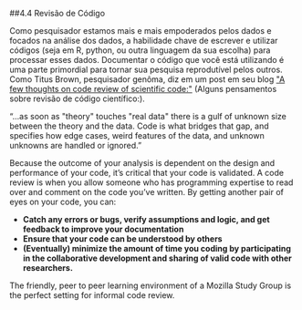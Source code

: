 ##4.4 Revisão de Código

Como pesquisador estamos mais e mais empoderados pelos dados e focados na análise dos dados, a habilidade chave de escrever e utilizar códigos (seja em R, python, ou outra linguagem da sua escolha) para processar esses dados. 
Documentar o código que você está utilizando é uma parte primordial para tornar sua pesquisa reprodutível pelos outros. Como Titus Brown, pesquisador genôma, diz em um post em seu blog ["A few thoughts on code review of scientific code:"](http://ivory.idyll.org/blog/on-code-review-of-scientific-code.html) (Alguns pensamentos sobre revisão de código científico:).



<!--As research becomes more and more powered by data and focused on data analysis, the ability to write and skillfully use code (whether in R, python, or your language of choice) to process that data is key. Documenting and vetting the code you use is a critical part of ensuring your research is reproducible by others.  As genomics researcher Titus Brown says in his blog post ["A few thoughts on code review of scientific code:"](http://ivory.idyll.org/blog/on-code-review-of-scientific-code.html)-->

“...as soon as "theory" touches "real data" there is a gulf of unknown size between the theory and the data. Code is what bridges that gap, and specifies how edge cases, weird features of the data, and unknown unknowns are handled or ignored.”

Because the outcome of your analysis is dependent on the design and performance of your code, it’s critical that your code is validated. A code review is when you allow someone who has programming expertise to read over and comment on the code you’ve written. By getting another pair of eyes on your code, you can:

* **Catch any errors or bugs, verify assumptions and logic, and get feedback to improve your documentation**
* **Ensure that your code can be understood by others**
* **(Eventually) minimize the amount of time you coding by participating in the collaborative development and sharing of valid code with other researchers.**

The friendly, peer to peer learning environment of a Mozilla Study Group is the perfect setting for informal code review. 
